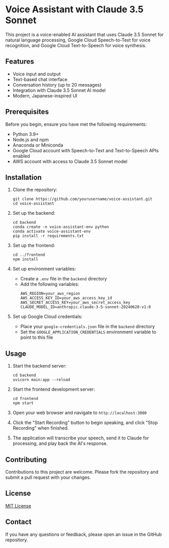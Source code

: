 # Voice Assistant with Claude 3.5 Sonnet

This project is a voice-enabled AI assistant that uses Claude 3.5 Sonnet for natural language processing, Google Cloud Speech-to-Text for voice recognition, and Google Cloud Text-to-Speech for voice synthesis.

## Features

- Voice input and output
- Text-based chat interface
- Conversation history (up to 20 messages)
- Integration with Claude 3.5 Sonnet AI model
- Modern, Japanese-inspired UI

## Prerequisites

Before you begin, ensure you have met the following requirements:

- Python 3.9+
- Node.js and npm
- Anaconda or Miniconda
- Google Cloud account with Speech-to-Text and Text-to-Speech APIs enabled
- AWS account with access to Claude 3.5 Sonnet model

## Installation

1. Clone the repository:
   ```
   git clone https://github.com/yourusername/voice-assistant.git
   cd voice-assistant
   ```

2. Set up the backend:
   ```
   cd backend
   conda create -n voice-assistant-env python
   conda activate voice-assistant-env
   pip install -r requirements.txt
   ```

3. Set up the frontend:
   ```
   cd ../frontend
   npm install
   ```

4. Set up environment variables:
   - Create a `.env` file in the `backend` directory
   - Add the following variables:
     ```
     AWS_REGION=your_aws_region
     AWS_ACCESS_KEY_ID=your_aws_access_key_id
     AWS_SECRET_ACCESS_KEY=your_aws_secret_access_key
     CLAUDE_MODEL_ID=anthropic.claude-3-5-sonnet-20240620-v1:0
     ```

5. Set up Google Cloud credentials:
   - Place your `google-credentials.json` file in the `backend` directory
   - Set the `GOOGLE_APPLICATION_CREDENTIALS` environment variable to point to this file

## Usage

1. Start the backend server:
   ```
   cd backend
   uvicorn main:app --reload
   ```

2. Start the frontend development server:
   ```
   cd frontend
   npm start
   ```

3. Open your web browser and navigate to `http://localhost:3000`

4. Click the "Start Recording" button to begin speaking, and click "Stop Recording" when finished.

5. The application will transcribe your speech, send it to Claude for processing, and play back the AI's response.

## Contributing

Contributions to this project are welcome. Please fork the repository and submit a pull request with your changes.

## License

[MIT License](https://opensource.org/licenses/MIT)

## Contact

If you have any questions or feedback, please open an issue in the GitHub repository.
